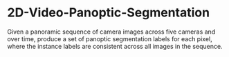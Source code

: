# 2D-Video-Panoptic-Segmentation
Given a panoramic sequence of camera images across five cameras and over time, produce a set of panoptic segmentation labels for each pixel, where the instance labels are consistent across all images in the sequence.
